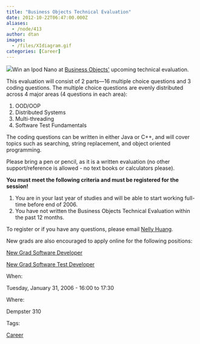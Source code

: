 ```yaml
---
title: "Business Objects Technical Evaluation"
date: 2012-10-22T06:47:00.000Z
aliases:
  - /node/413
author: dtan
images:
  - /files/XIdiagram.gif
categories: [Career]
---
```


![](/files/XIdiagram.gif)Win an Ipod Nano at [Business Objects'](http://www.businessobjects.com) upcoming technical evaluation.

This evaluation will consist of 2 parts—16 multiple choice questions and 3 coding questions.
The multiple choice questions are evenly distributed across 4 major areas (4 questions in each area):

1.  OOD/OOP
2.  Distributed Systems
3.  Multi-threading
4.  Software Test Fundamentals

The coding questions can be written in either Java or C++, and will cover topics such as searching, string replacement, and object oriented programming.

Please bring a pen or pencil, as it is a written evaluation (no other support/reference is allowed - no text books or calculators please).

**You must meet the following criteria and must be registered for the session!**

1.  You are in your last year of studies and will be able to start working full-time before end of 2006.
2.  You have not written the Business Objects Technical Evaluation within the past 12 months.

To register or if you have any questions, please email [Nelly Huang](/cdn-cgi/l/email-protection#ce80aba2a2b7e086bbafa0a98eacbbbda7a0abbdbda1aca4abadbabde0ada1a3).

New grads are also encouraged to apply online for the following positions:

[New Grad Software Developer](http://www.recruitingcenter.net/clients/businessobjects/publicjobs/canada/controller.cfm?jbaction=JobProfile&Job_Id=13454&esid=az)

[New Grad Software Test Developer](http://www.recruitingcenter.net/clients/businessobjects/publicjobs/canada/controller.cfm?jbaction=JobProfile&Job_Id=13455&esid=az)

When: 

Tuesday, January 31, 2006 - 16:00 to 17:30

Where: 

Dempster 310

Tags: 

[Career](/career)
